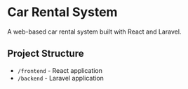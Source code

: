 # Car Rental System

A web-based car rental system built with React and Laravel.

## Project Structure
- `/frontend` - React application
- `/backend` - Laravel application